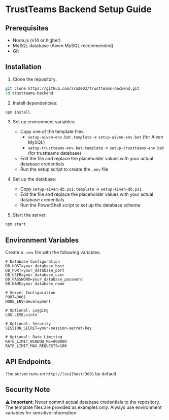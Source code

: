 # TrustTeams Backend Setup Guide

## Prerequisites
- Node.js (v14 or higher)
- MySQL database (Aiven MySQL recommended)
- Git

## Installation

1. Clone the repository:
```bash
git clone https://github.com/zrn2003/trustteams-backend.git
cd trustteams-backend
```

2. Install dependencies:
```bash
npm install
```

3. Set up environment variables:
   - Copy one of the template files:
     - `setup-aiven-env.bat.template` → `setup-aiven-env.bat` (for Aiven MySQL)
     - `setup-trustteams-env.bat.template` → `setup-trustteams-env.bat` (for trustteams database)
   - Edit the file and replace the placeholder values with your actual database credentials
   - Run the setup script to create the `.env` file

4. Set up the database:
   - Copy `setup-aiven-db.ps1.template` → `setup-aiven-db.ps1`
   - Edit the file and replace the placeholder values with your actual database credentials
   - Run the PowerShell script to set up the database schema

5. Start the server:
```bash
npm start
```

## Environment Variables

Create a `.env` file with the following variables:

```env
# Database Configuration
DB_HOST=your_database_host
DB_PORT=your_database_port
DB_USER=your_database_user
DB_PASSWORD=your_database_password
DB_NAME=your_database_name

# Server Configuration
PORT=3001
NODE_ENV=development

# Optional: Logging
LOG_LEVEL=info

# Optional: Security
SESSION_SECRET=your-session-secret-key

# Optional: Rate Limiting
RATE_LIMIT_WINDOW_MS=900000
RATE_LIMIT_MAX_REQUESTS=100
```

## API Endpoints

The server runs on `http://localhost:3001` by default.

## Security Note

⚠️ **Important**: Never commit actual database credentials to the repository. The template files are provided as examples only. Always use environment variables for sensitive information.
